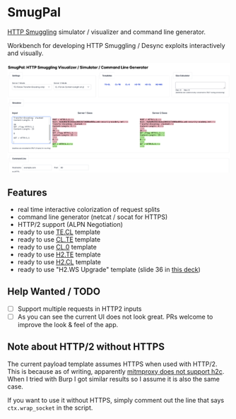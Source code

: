 # SmugPal

[HTTP Smuggling](https://portswigger.net/web-security/request-smuggling) simulator / visualizer and command line generator.

Workbench for developing HTTP Smuggling / Desync exploits interactively and visually.

![](docs/screenshot.png)

## Features

- real time interactive colorization of request splits
- command line generator (netcat / socat for HTTPS)
- HTTP/2 support (ALPN Negotiation)
- ready to use [TE.CL](https://portswigger.net/web-security/request-smuggling/lab-basic-te-cl) template
- ready to use [CL.TE](https://portswigger.net/web-security/request-smuggling/lab-basic-cl-te) template
- ready to use [CL.0](https://portswigger.net/web-security/request-smuggling/browser/cl-0/lab-cl-0-request-smuggling) template
- ready to use [H2.TE](https://portswigger.net/web-security/request-smuggling/advanced/response-queue-poisoning/lab-request-smuggling-h2-response-queue-poisoning-via-te-request-smuggling) template
- ready to use [H2.CL](https://portswigger.net/web-security/request-smuggling/advanced/lab-request-smuggling-h2-cl-request-smuggling) template
- ready to use "H2.WS Upgrade" template (slide 36 in [this deck](https://www.slideshare.net/neexemil/http-request-smuggling-via-higher-http-versions))

## Help Wanted / TODO

- [ ] Support multiple requests in HTTP2 inputs
- [ ] As you can see the current UI does not look great. PRs welcome to improve the look & feel of the app.

## Note about HTTP/2 without HTTPS

The current payload template assumes HTTPS when used with HTTP/2. This is because as of writing, apparently [mitmproxy does not support h2c](https://github.com/mitmproxy/mitmproxy/issues/3362). When I tried with Burp I got similar results so I assume it is also the same case.

If you want to use it without HTTPS, simply comment out the line that says `ctx.wrap_socket` in the script.